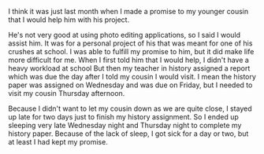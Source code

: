 I think it was just last month when I made a promise to my younger cousin that I would help him with his project.

He's not very good at using photo editing applications, so I said I would assist him. It was for a personal project of his that was meant for one of his crushes at school.  I was able to fulfill my promise to him, but it did make life more difficult for me. When I first told him that I would help, I didn't have a heavy workload at school But then my teacher in history assigned a report which was due the day after I told my cousin I would visit. I mean the history paper was assigned on Wednesday and was due on Friday, but I needed to visit my cousin Thursday afternoon.

Because I didn't want to let my cousin down as we are quite close, I stayed up late for two days just to finish my history assignment. So I ended up sleeping very late Wednesday night and Thursday night to complete my history paper. Because of the lack of sleep, I got sick for a day or two, but at least I had kept my promise.